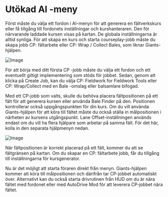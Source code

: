 # Utökad AI -meny


Först måste du välja ett fordon i AI-menyn för att generera en fältverkskurs eller få tillgång till fordonets inställningar och kurshanteraren.
Den för närvarande laddade kursen visas på kartan.
De globala inställningarna är alltid synliga.
För att skapa en kurs och starta courseplay-jobb måste du skapa jobb CP: fältarbete eller CP: Wrap / Collect Bales, som liknar Giants-hjälpen.


![Image](assets/startjobmenuhelp_0_0_1024_895.png)


För att börja med ditt första CP -jobb måste du välja ett fordon och ett eventuellt giltigt implementering som stöds för jobbet.
Sedan, genom att klicka på Create Job, kan du välja CP: Fieldwork for Fieldwork Tools eller CP: Wrap/Collect
med en Bale -omslag eller balsamlare bifogad.



Med ett CP-jobb som valts, skulle du behöva placera fältpositionen på ett fält för att generera kursen eller använda Bale Finder på den.
Positionen kontrollerar också uppgångspunkten för din kurs.
Om du vill använda Giants-hjälpen för att köra till fältet måste du också ställa in målpositionen i närheten av kursens utgångspunkt.
Lane Offset-inställningen används endast om du vill ha flera hjälpare som arbetar på samma fält. För det här, kolla in den separata hjälpmenyn nedan.


![Image](assets/readyjobmenuhelp_0_0_765_510.png)


När fältpositionen är korrekt placerad på ett fält, kommer du att se fältgränsen på kartan.
Om du skapar en CP: fältarbete jobb, får du tillgång till inställningarna för kursgenerator.



Nu är det möjligt att starta föraren direkt från menyn. Giants-hjälpen kommer att köra till målpositionen och därifrån tar CP-jobbet automatiskt över.
Alternativt kan du också starta drivrutinen från HUD om du är nära fältet med fordonet eller med AutoDrive Mod för att leverera CP-jobbet nära fältet.


